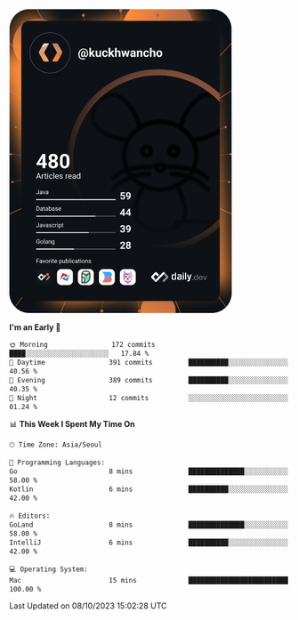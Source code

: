 <a href="https://app.daily.dev/kuckhwancho"><img src="https://github.com/kuckjwi0928/kuckjwi0928/blob/master/devcard.svg" width="400" alt="Kuckjwi Devcard"/></a>

<!--START_SECTION:waka-->
**I'm an Early 🐤** 

```text
🌞 Morning                172 commits         ████░░░░░░░░░░░░░░░░░░░░░   17.84 % 
🌆 Daytime                391 commits         ██████████░░░░░░░░░░░░░░░   40.56 % 
🌃 Evening                389 commits         ██████████░░░░░░░░░░░░░░░   40.35 % 
🌙 Night                  12 commits          ░░░░░░░░░░░░░░░░░░░░░░░░░   01.24 % 
```


📊 **This Week I Spent My Time On** 

```text
🕑︎ Time Zone: Asia/Seoul

💬 Programming Languages: 
Go                       8 mins              ██████████████░░░░░░░░░░░   58.00 % 
Kotlin                   6 mins              ██████████░░░░░░░░░░░░░░░   42.00 % 

🔥 Editors: 
GoLand                   8 mins              ██████████████░░░░░░░░░░░   58.00 % 
IntelliJ                 6 mins              ██████████░░░░░░░░░░░░░░░   42.00 % 

💻 Operating System: 
Mac                      15 mins             █████████████████████████   100.00 % 
```


 Last Updated on 08/10/2023 15:02:28 UTC
<!--END_SECTION:waka-->
